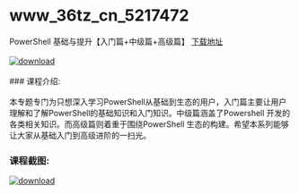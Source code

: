 # www_36tz_cn_5217472
PowerShell 基础与提升【入门篇+中级篇+高级篇】
[下载地址](http://www.36tz.cn/article/5217472 "下载地址")
<br/></br>[![download](http://36tz.cn/muke_img/2021_01_1-25.png "下载地址")](http://www.36tz.cn/article/5217472 "下载地址")
<br/></br>### 课程介绍:<br/></br>本专题专门为只想深入学习PowerShell从基础到生态的用户，入门篇主要让用户理解和了解PowerShell的基础知识和入门知识。中级篇涵盖了Powershell 开发的各类相关知识。而高级篇则着重于围绕PowerShell 生态的构建。希望本系列能够让大家从基础入门到高级进阶的一扫光。

### 课程截图:
[![download](http://36tz.cn/muke_img/2021_01_2-30.png "下载地址")](http://www.36tz.cn/article/5217472 "下载地址")
